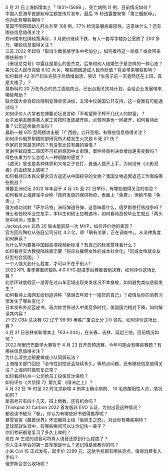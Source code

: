 4 月 21 日上海新增本土「 1931+15698 」，死亡病例 11 例，目前情况如何？  
中国人民海军首部航母主题宣传片发布，最后 15 秒透露要安排「第三艘航母」，你对此有哪些期待？  
英国不明原因幼儿肝炎升至 108 例，77% 检测呈腺病毒阳性，这意味什么？还有哪些信息值得关注？  
郑州楼市松绑政策满月，3 月房价继续下跌，有人一套写字楼办公室跌了 200 多万，哪些信息值得关注？  
江苏 2022 年起将「取消少数民族学生中考加分」，如何看待这一举措？或会带来哪些影响？  
《泰坦尼克号》中露丝是那么的爱杰克，后来和别人结婚生子是怎样的一种心态？  
美元兑人民币突破 6.52 大关，哪些原因造成人民币贬值？将会带来哪些影响？  
如何看待 42 岁产妇生完孩子后情绪崩溃，哭诉「生孩子前一天竟然还在上班，真是太难了」？  
莫斯科约 20 万在外企的员工面临失业，已出台相关扶持计划，会给企业发展带来哪些帮助？  
联合国大会将辩论限制安理会否决权，五常中仅美国公开支持，这一提案有可能通过吗？  
如何评价人大学者在博鳌论坛发言称「不希望房子榨干几代人的财富」？  
女子发朋友圈羡慕人家工资按时发放被开除，点赞同事也一同被开，如何看待此事？公司这样做合法吗？  
最新一艘 075 型两栖攻击舰「广西舰」公开亮相，有哪些信息值得关注？  
如何评价俄罗斯国防部研究所大楼发生火灾致 6 死 27 伤？  
作家的日常是怎样的？有没有比较有趣的事情？  
吴谢宇弑母案二审因不可抗拒原因中止审理，案件终审判决会增加更多变数吗？  
绿色水果为什么总给人一种很酸的感觉？  
《遮天》里也是各种体质和大帝之子在打，普通人插不上手，为何没有《火影忍者》的血统至上感呢？  
如何看待日本民众要求日方返还从中国掠夺的文物？我国文物追索返还工作面临哪些挑战？  
博鳌亚洲论坛 2022 年年会于 4 月 20 至 22 日举行，有哪些值得关注的信息？  
如何看待上海辟谣平台称「政府发放的保供物资，表面上『免费』，但绝不能『免责』」？  
俄方成功试射「萨尔马特」洲际弹道导弹，这意味着什么，俄罗斯想打核战争吗？  
博士和技校毕业生抢手，本科生和硕士应聘遇冷，如何看待高校毕业生就业「两头抢中间冷」现象？  
JackeyLove 五场 20 局未能斩获一次 MVP，如何评价他的表现？  
官方回应陶虹从张庭公司分红 4.2 亿，称「确有关联，正在调查中」，从法律角度如何解读？  
为什么华为要推中国超高清视频新标准？有自己的标准意味着什么？  
如何看待交大教授陆铭表示要「将企业雇佣女性的成本社会化」「形成女性就业友好型社会氛围」？  
一个人强大到什么程度，才可以不在乎别人?  
2022 KPL 春季赛重庆狼队 4:0 XYG 挺进季后赛胜者组决赛，如何评价这场比赛？  
北京环球度假区一游客在过山车区域出现突发状况不幸身故，如何避免类似悲剧发生？  
如何看待上海网友纷纷追评称「感谢去年双十一囤货的自己」？疫情后你的消费习惯发生了哪些变化？  
日本发布外交蓝皮书，首次称世界进入中美竞争时代，美国国力相对下降，如何解读其内容？  
21-22 CBA 总决赛 G2 辽宁 99:90 再胜广厦总比分 2:0 领先，如何评价这场比赛？  
4 月 21 日吉林省新增本土「63＋244」，在长春、吉林、延边三地，目前情况如何？  
2022 阿里巴巴数学大赛将于 4 月 23 日开启预选赛，今年可能会有哪些赛题？有哪些信息值得关注？  
为什么深空之眼要做成小队同屏玩法？  
上海相关部门回应「全市性封控还会持续多久」等热点问题，还有哪些信息值得关注？上海何时能恢复正常？  
如何看待杭州一公司给员工投保反诈保险？  
如何评价《大侦探 7》第九案 《绿洲之上》？  
4 月 22 日 16 时至 22 时北京新增 4 例本土确诊病例、 10 名核酸阳性人员，情况如何？  
距高考只有四十几天，班上倒数，还有机会吗？  
Thinkpad X1 Carbon 2022 首发版非 EVO 认证，为何出现这种情况？  
都说读书破万「卷」，你认为有哪些好书值得推荐呢？  
暴雪官宣《魔兽世界》怀旧服将上线「巫妖王之怒」，对此你有哪些期待？  
足球观球生涯中，有哪些瞬间可以让你记住一辈子？  
你们考研都是复习了多久上岸的？  
现在 AI 生成的语音可将真人语音还原到什么程度了？  
你人生中学会的第一首军歌是什么？还记得是谁教你的吗？  
小米 Civi 1S 正式发布，起步价 2299 元，这款手机都有哪些亮点，值得消费者入手吗？  
俄罗斯会怎么收场呢？  
